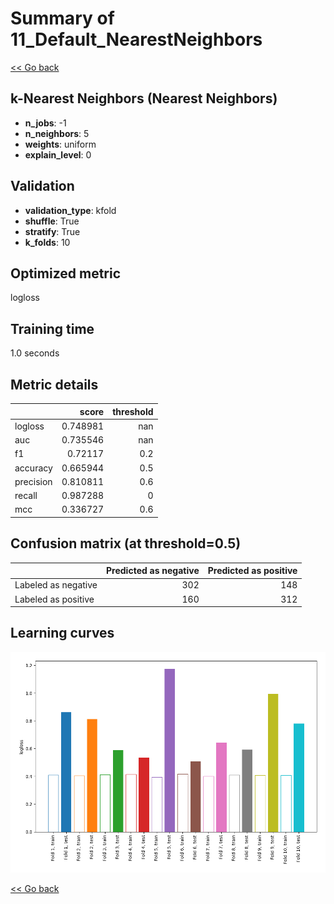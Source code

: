 # Summary of 11_Default_NearestNeighbors

[<< Go back](../README.md)


## k-Nearest Neighbors (Nearest Neighbors)
- **n_jobs**: -1
- **n_neighbors**: 5
- **weights**: uniform
- **explain_level**: 0

## Validation
 - **validation_type**: kfold
 - **shuffle**: True
 - **stratify**: True
 - **k_folds**: 10

## Optimized metric
logloss

## Training time

1.0 seconds

## Metric details
|           |    score |   threshold |
|:----------|---------:|------------:|
| logloss   | 0.748981 |       nan   |
| auc       | 0.735546 |       nan   |
| f1        | 0.72117  |         0.2 |
| accuracy  | 0.665944 |         0.5 |
| precision | 0.810811 |         0.6 |
| recall    | 0.987288 |         0   |
| mcc       | 0.336727 |         0.6 |


## Confusion matrix (at threshold=0.5)
|                     |   Predicted as negative |   Predicted as positive |
|:--------------------|------------------------:|------------------------:|
| Labeled as negative |                     302 |                     148 |
| Labeled as positive |                     160 |                     312 |

## Learning curves
![Learning curves](learning_curves.png)

[<< Go back](../README.md)
